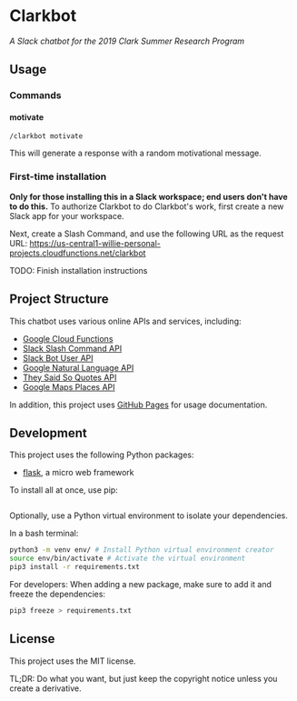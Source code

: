 # Clarkbot
*A Slack chatbot for the 2019 Clark Summer Research Program*

## Usage

### Commands

#### motivate
```
/clarkbot motivate
```

This will generate a response with a random motivational message.

### First-time installation
**Only for those installing this in a Slack workspace; end users don't have to do this.**
To authorize Clarkbot to do Clarkbot's work, first create a new Slack app for
your workspace.

Next, create a Slash Command, and use the following URL as the request URL:
https://us-central1-willie-personal-projects.cloudfunctions.net/clarkbot

TODO: Finish installation instructions

## Project Structure
This chatbot uses various online APIs and services, including:
 - [Google Cloud Functions](https://cloud.google.com/functions/docs/)
 - [Slack Slash Command API](https://api.slack.com/slash-commands)
 - [Slack Bot User API](https://api.slack.com/bot-users)
 - [Google Natural Language API](https://cloud.google.com/natural-language/docs)
 - [They Said So Quotes API](https://theysaidso.com/api/)
 - [Google Maps Places API](https://developers.google.com/places/web-service/intro)

In addition, this project uses [GitHub Pages](https://github.com/) for usage documentation.

## Development
This project uses the following Python packages:
 - [flask](flask.pocoo.org), a micro web framework

To install all at once, use pip:
```pip3 install -r requirements.txt
```

Optionally, use a Python virtual environment to isolate your dependencies.

In a bash terminal:
```bash
python3 -m venv env/ # Install Python virtual environment creator
source env/bin/activate # Activate the virtual environment
pip3 install -r requirements.txt
```

For developers:
When adding a new package, make sure to add it and freeze the dependencies:
```bash
pip3 freeze > requirements.txt
```


## License
This project uses the MIT license.

TL;DR: Do what you want, but just keep the copyright notice unless you create a derivative.
